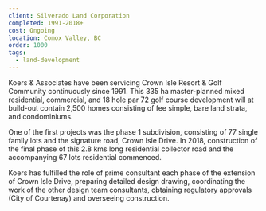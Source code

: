 ```yaml
---
client: Silverado Land Corporation
completed: 1991-2018+
cost: Ongoing
location: Comox Valley, BC
order: 1000
tags:
  - land-development
---
```

Koers & Associates have been servicing Crown Isle Resort & Golf Community continuously since 1991.  This 335 ha master-planned mixed residential, commercial, and 18 hole par 72 golf course development will at build-out contain 2,500 homes consisting of fee simple, bare land strata, and condominiums.

One of the first projects was the phase 1 subdivision, consisting of 77 single family lots and the signature road, Crown Isle Drive.  In 2018, construction of the final phase of this 2.8 kms long residential collector road and the accompanying 67 lots residential commenced.

Koers has fulfilled the role of prime consultant each phase of the extension of Crown Isle Drive, preparing detailed design drawing, coordinating the work of the other design team consultants, obtaining regulatory approvals (City of Courtenay)  and overseeing construction.
